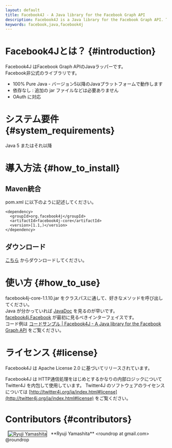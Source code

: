 ```yaml
---
layout: default
title: Facebook4J - A Java library for the Facebook Graph API
description: Facebook4J is a Java library for the Facebook Graph API. This library provides the ease of use like Twitter4J. Facebook4J is an unofficial library.
keywords: facebook,java,facebook4j
---
```

# Facebook4Jとは？ {#introduction}
Facebook4J はFacebook Graph APIのJavaラッパーです。  
Facebook非公式のライブラリです。  

* 100% Pure Java - バージョン5以降のJavaプラットフォームで動作します
* 依存なし : 追加の jar ファイルなどは必要ありません
* OAuth に対応

# システム要件 {#system_requirements}
Java 5 またはそれ以降

# 導入方法 {#how_to_install}

## Maven統合
pom.xml に以下のように記述してください。

    <dependency>
      <groupId>org.facebook4j</groupId>
      <artifactId>facebook4j-core</artifactId>
      <version>[1.1,)</version>
    </dependency>

## ダウンロード
[こちら](http://facebook4j.org/download/facebook4j-core-1.1.10.jar) からダウンロードしてください。 

# 使い方 {#how_to_use}
facebook4j-core-1.1.10.jar をクラスパスに通して、好きなメソッドを呼び出してください。  
Java が分かっていれば [JavaDoc](http://facebook4j.org/en/javadoc/index.html "JavaDoc") を見るのが早いです。  
[facebook4j.Facebook](http://facebook4j.org/en/javadoc/facebook4j/Facebook.html "facebook4j.Facebook") が最初に見るべきインターフェイスです。  
コード例は [コードサンプル | Facebook4J - A Java library for the Facebook Graph API](/ja/code-examples.html) をご覧ください。

# ライセンス {#license}
Facebook4J は Apache License 2.0 に基づいてリリースされています。

Facebook4J は HTTP通信処理をはじめとするかなりの内部ロジックについて Twitter4J を内包して使用しています。 Twitter4J のソフトウェアのライセンスについては [http://twitter4j.org/ja/index.html#license](http://twitter4j.org/ja/index.html#license) をご覧ください。

# Contributors {#contributors}
<img hspace="8" border="1" align="absmiddle" src="http://www.gravatar.com/avatar/3e40bc0f7067d4b83e2b1d6316338bfb?s=80" alt="Ryuji Yamashita" />
**Ryuji Yamashita** &lt;roundrop at gmail.com&gt; @roundrop
